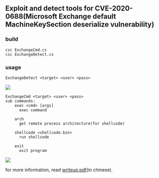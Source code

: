 ## Exploit and detect tools for CVE-2020-0688(Microsoft Exchange default MachineKeySection deserialize vulnerability)

### build

	csc ExchangeCmd.cs
	csc ExchangeDetect.cs

### usage
	ExchangeDetect <target> <user> <pass>

 ![](https://raw.githubusercontent.com/zcgonvh/CVE-2020-0688/master/detect.png)
 
	ExchangeCmd <target> <user> <pass>
	sub commands:
		exec <cmd> [args]
		  exec command
			
		arch
		  get remote process architecture(for shellcode)
			
		shellcode <shellcode.bin>
		  run shellcode
			
		exit
		  exit program
![](https://raw.githubusercontent.com/zcgonvh/CVE-2020-0688/master/exp.png)

for more information, read [writeup.pdf](https://raw.githubusercontent.com/zcgonvh/CVE-2020-0688/master/writeup.pdf)(in chinese).